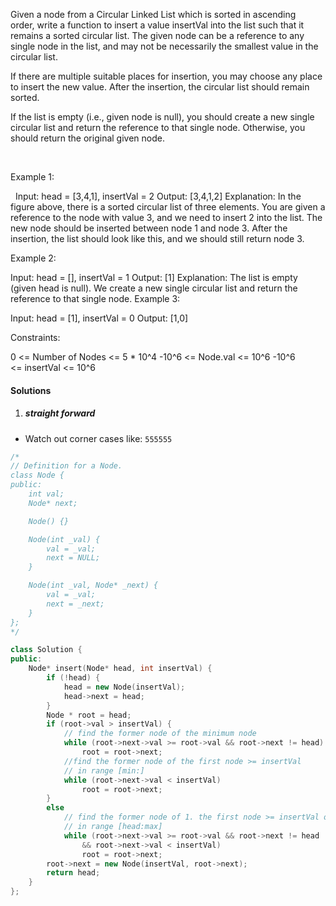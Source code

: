 Given a node from a Circular Linked List which is sorted in ascending order, write a function to insert a value insertVal into the list such that it remains a sorted circular list. The given node can be a reference to any single node in the list, and may not be necessarily the smallest value in the circular list.

If there are multiple suitable places for insertion, you may choose any place to insert the new value. After the insertion, the circular list should remain sorted.

If the list is empty (i.e., given node is null), you should create a new single circular list and return the reference to that single node. Otherwise, you should return the original given node.

 

Example 1:


 
Input: head = [3,4,1], insertVal = 2
Output: [3,4,1,2]
Explanation: In the figure above, there is a sorted circular list of three elements. You are given a reference to the node with value 3, and we need to insert 2 into the list. The new node should be inserted between node 1 and node 3. After the insertion, the list should look like this, and we should still return node 3.



Example 2:

Input: head = [], insertVal = 1
Output: [1]
Explanation: The list is empty (given head is null). We create a new single circular list and return the reference to that single node.
Example 3:

Input: head = [1], insertVal = 0
Output: [1,0]
 

Constraints:

0 <= Number of Nodes <= 5 * 10^4
-10^6 <= Node.val <= 10^6
-10^6 <= insertVal <= 10^6

#### Solutions

1. ##### straight forward

- Watch out corner cases like: `555555`

```c++
/*
// Definition for a Node.
class Node {
public:
    int val;
    Node* next;

    Node() {}

    Node(int _val) {
        val = _val;
        next = NULL;
    }

    Node(int _val, Node* _next) {
        val = _val;
        next = _next;
    }
};
*/

class Solution {
public:
    Node* insert(Node* head, int insertVal) {
        if (!head) {
            head = new Node(insertVal);
            head->next = head;
        }
        Node * root = head;
        if (root->val > insertVal) {
            // find the former node of the minimum node
            while (root->next->val >= root->val && root->next != head)
                root = root->next;
            //find the former node of the first node >= insertVal
            // in range [min:]
            while (root->next->val < insertVal)
                root = root->next;
        }
        else
            // find the former node of 1. the first node >= insertVal or 2. the minimum node
            // in range [head:max]
            while (root->next->val >= root->val && root->next != head
                && root->next->val < insertVal)
                root = root->next;
        root->next = new Node(insertVal, root->next);
        return head;
    }
};
```